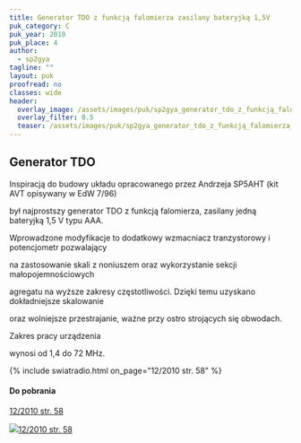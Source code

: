 ```yaml
---
title: Generator TDO z funkcją falomierza zasilany bateryjką 1,5V
puk_category: C
puk_year: 2010
puk_place: 4
author: 
  - sp2gya
tagline: ""
layout: puk
proofread: no
classes: wide
header:
  overlay_image: /assets/images/puk/sp2gya_generator_tdo_z_funkcją_falomierza_zasilany_bateryjką_1_5v.jpg
  overlay_filter: 0.5
  teaser: /assets/images/puk/sp2gya_generator_tdo_z_funkcją_falomierza_zasilany_bateryjką_1_5v.jpg
---
```






 







Generator TDO
-------------









Inspiracją do budowy układu opracowanego przez Andrzeja SP5AHT (kit AVT opisywany w EdW 7/96)

był najprostszy generator TDO z funkcją falomierza, zasilany jedną bateryjką 1,5 V typu AAA.






Wprowadzone modyfikacje to dodatkowy wzmacniacz tranzystorowy i potencjometr pozwalający

na zastosowanie skali z noniuszem oraz wykorzystanie sekcji małopojemnościowych

agregatu na wyższe zakresy częstotliwości. Dzięki temu uzyskano dokładniejsze skalowanie

oraz wolniejsze przestrajanie, ważne przy ostro strojących się obwodach.






Zakres pracy urządzenia

wynosi od 1,4 do 72 MHz.



{% include swiatradio.html on_page="12/2010 str. 58" %}

#### Do pobrania

[12/2010 str. 58](http://www.swiatradio.com.pl/virtual/modules.php?name=Downloads&d_op=getit&lid=31)



![](assets/img/logo/sr_logo_s.jpg)[12/2010 str. 58](http://www.swiatradio.com.pl/virtual/modules.php?name=Downloads&d_op=getit&lid=31)

 





 


